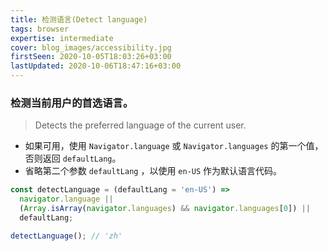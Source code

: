 ```yaml
---
title: 检测语言(Detect language)
tags: browser
expertise: intermediate
cover: blog_images/accessibility.jpg
firstSeen: 2020-10-05T18:03:26+03:00
lastUpdated: 2020-10-06T18:47:16+03:00
---
```


### 检测当前用户的首选语言。
> Detects the preferred language of the current user.

- 如果可用，使用 `Navigator.language` 或 `Navigator.languages` 的第一个值，否则返回 `defaultLang`。
- 省略第二个参数 `defaultLang` ，以使用 `en-US` 作为默认语言代码。

```js
const detectLanguage = (defaultLang = 'en-US') =>
  navigator.language ||
  (Array.isArray(navigator.languages) && navigator.languages[0]) ||
  defaultLang;
```

```js
detectLanguage(); // 'zh'
```
